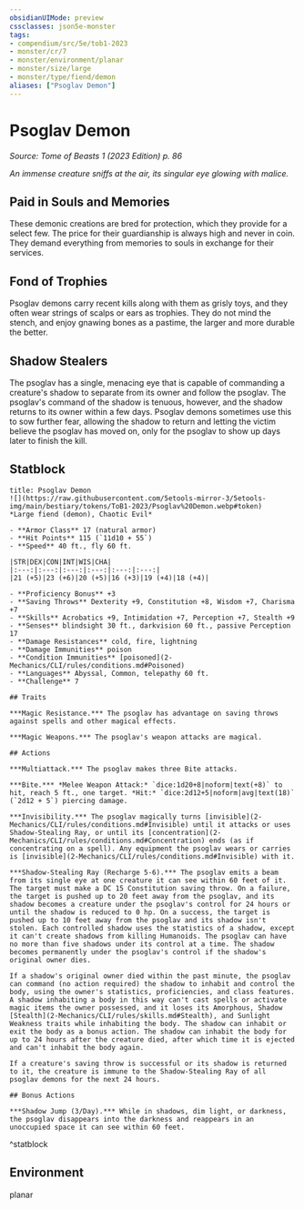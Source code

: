 ```yaml
---
obsidianUIMode: preview
cssclasses: json5e-monster
tags:
- compendium/src/5e/tob1-2023
- monster/cr/7
- monster/environment/planar
- monster/size/large
- monster/type/fiend/demon
aliases: ["Psoglav Demon"]
---
```

# Psoglav Demon
*Source: Tome of Beasts 1 (2023 Edition) p. 86*  

*An immense creature sniffs at the air, its singular eye glowing with malice.*

## Paid in Souls and Memories

These demonic creations are bred for protection, which they provide for a select few. The price for their guardianship is always high and never in coin. They demand everything from memories to souls in exchange for their services.

## Fond of Trophies

Psoglav demons carry recent kills along with them as grisly toys, and they often wear strings of scalps or ears as trophies. They do not mind the stench, and enjoy gnawing bones as a pastime, the larger and more durable the better.

## Shadow Stealers

The psoglav has a single, menacing eye that is capable of commanding a creature's shadow to separate from its owner and follow the psoglav. The psoglav's command of the shadow is tenuous, however, and the shadow returns to its owner within a few days. Psoglav demons sometimes use this to sow further fear, allowing the shadow to return and letting the victim believe the psoglav has moved on, only for the psoglav to show up days later to finish the kill.

## Statblock

```ad-statblock
title: Psoglav Demon
![](https://raw.githubusercontent.com/5etools-mirror-3/5etools-img/main/bestiary/tokens/ToB1-2023/Psoglav%20Demon.webp#token)
*Large fiend (demon), Chaotic Evil*

- **Armor Class** 17 (natural armor)
- **Hit Points** 115 (`11d10 + 55`)
- **Speed** 40 ft., fly 60 ft.

|STR|DEX|CON|INT|WIS|CHA|
|:---:|:---:|:---:|:---:|:---:|:---:|
|21 (+5)|23 (+6)|20 (+5)|16 (+3)|19 (+4)|18 (+4)|

- **Proficiency Bonus** +3
- **Saving Throws** Dexterity +9, Constitution +8, Wisdom +7, Charisma +7
- **Skills** Acrobatics +9, Intimidation +7, Perception +7, Stealth +9
- **Senses** blindsight 30 ft., darkvision 60 ft., passive Perception 17
- **Damage Resistances** cold, fire, lightning
- **Damage Immunities** poison
- **Condition Immunities** [poisoned](2-Mechanics/CLI/rules/conditions.md#Poisoned)
- **Languages** Abyssal, Common, telepathy 60 ft.
- **Challenge** 7

## Traits

***Magic Resistance.*** The psoglav has advantage on saving throws against spells and other magical effects.

***Magic Weapons.*** The psoglav's weapon attacks are magical.

## Actions

***Multiattack.*** The psoglav makes three Bite attacks.

***Bite.*** *Melee Weapon Attack:* `dice:1d20+8|noform|text(+8)` to hit, reach 5 ft., one target. *Hit:* `dice:2d12+5|noform|avg|text(18)` (`2d12 + 5`) piercing damage.

***Invisibility.*** The psoglav magically turns [invisible](2-Mechanics/CLI/rules/conditions.md#Invisible) until it attacks or uses Shadow-Stealing Ray, or until its [concentration](2-Mechanics/CLI/rules/conditions.md#Concentration) ends (as if concentrating on a spell). Any equipment the psoglav wears or carries is [invisible](2-Mechanics/CLI/rules/conditions.md#Invisible) with it.

***Shadow-Stealing Ray (Recharge 5-6).*** The psoglav emits a beam from its single eye at one creature it can see within 60 feet of it. The target must make a DC 15 Constitution saving throw. On a failure, the target is pushed up to 20 feet away from the psoglav, and its shadow becomes a creature under the psoglav's control for 24 hours or until the shadow is reduced to 0 hp. On a success, the target is pushed up to 10 feet away from the psoglav and its shadow isn't stolen. Each controlled shadow uses the statistics of a shadow, except it can't create shadows from killing Humanoids. The psoglav can have no more than five shadows under its control at a time. The shadow becomes permanently under the psoglav's control if the shadow's original owner dies.

If a shadow's original owner died within the past minute, the psoglav can command (no action required) the shadow to inhabit and control the body, using the owner's statistics, proficiencies, and class features. A shadow inhabiting a body in this way can't cast spells or activate magic items the owner possessed, and it loses its Amorphous, Shadow [Stealth](2-Mechanics/CLI/rules/skills.md#Stealth), and Sunlight Weakness traits while inhabiting the body. The shadow can inhabit or exit the body as a bonus action. The shadow can inhabit the body for up to 24 hours after the creature died, after which time it is ejected and can't inhabit the body again.

If a creature's saving throw is successful or its shadow is returned to it, the creature is immune to the Shadow-Stealing Ray of all psoglav demons for the next 24 hours.

## Bonus Actions

***Shadow Jump (3/Day).*** While in shadows, dim light, or darkness, the psoglav disappears into the darkness and reappears in an unoccupied space it can see within 60 feet.
```
^statblock

## Environment

planar